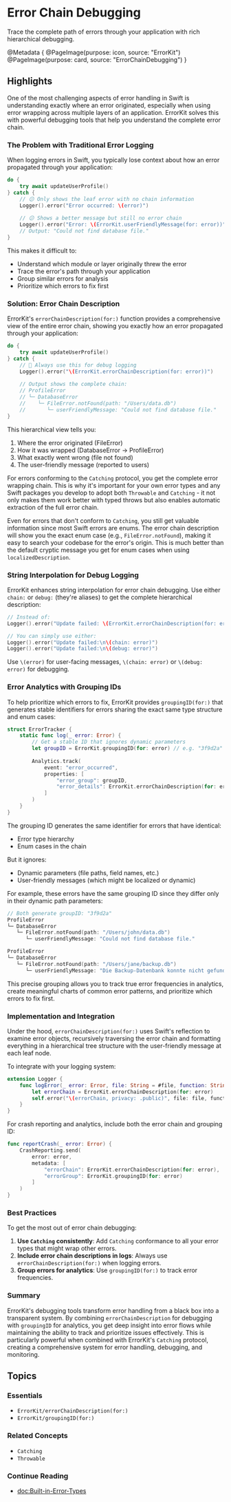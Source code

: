 # Error Chain Debugging

Trace the complete path of errors through your application with rich hierarchical debugging.

@Metadata {
   @PageImage(purpose: icon, source: "ErrorKit")
   @PageImage(purpose: card, source: "ErrorChainDebugging")
}

## Highlights

One of the most challenging aspects of error handling in Swift is understanding exactly where an error originated, especially when using error wrapping across multiple layers of an application. ErrorKit solves this with powerful debugging tools that help you understand the complete error chain.

### The Problem with Traditional Error Logging

When logging errors in Swift, you typically lose context about how an error propagated through your application:

```swift
do {
    try await updateUserProfile()
} catch {
    // 😕 Only shows the leaf error with no chain information
    Logger().error("Error occurred: \(error)")
    
    // 😕 Shows a better message but still no error chain
    Logger().error("Error: \(ErrorKit.userFriendlyMessage(for: error))")
    // Output: "Could not find database file."
}
```

This makes it difficult to:
- Understand which module or layer originally threw the error
- Trace the error's path through your application
- Group similar errors for analysis
- Prioritize which errors to fix first

### Solution: Error Chain Description

ErrorKit's `errorChainDescription(for:)` function provides a comprehensive view of the entire error chain, showing you exactly how an error propagated through your application:

```swift
do {
    try await updateUserProfile()
} catch {
    // 🎯 Always use this for debug logging
    Logger().error("\(ErrorKit.errorChainDescription(for: error))")
    
    // Output shows the complete chain:
    // ProfileError
    // └─ DatabaseError
    //    └─ FileError.notFound(path: "/Users/data.db")
    //       └─ userFriendlyMessage: "Could not find database file."
}
```

This hierarchical view tells you:
1. Where the error originated (FileError)
2. How it was wrapped (DatabaseError → ProfileError)
3. What exactly went wrong (file not found)
4. The user-friendly message (reported to users)

For errors conforming to the `Catching` protocol, you get the complete error wrapping chain. This is why it's important for your own error types and any Swift packages you develop to adopt both `Throwable` and `Catching` - it not only makes them work better with typed throws but also enables automatic extraction of the full error chain.

Even for errors that don't conform to `Catching`, you still get valuable information since most Swift errors are enums. The error chain description will show you the exact enum case (e.g., `FileError.notFound`), making it easy to search your codebase for the error's origin. This is much better than the default cryptic message you get for enum cases when using `localizedDescription`.

### String Interpolation for Debug Logging

ErrorKit enhances string interpolation for error chain debugging. Use either `chain:` or `debug:` (they're aliases) to get the complete hierarchical description:

```swift
// Instead of:
Logger().error("Update failed: \(ErrorKit.errorChainDescription(for: error))")

// You can simply use either:
Logger().error("Update failed:\n\(chain: error)")
Logger().error("Update failed:\n\(debug: error)")
```

Use `\(error)` for user-facing messages, `\(chain: error)` or `\(debug: error)` for debugging.

### Error Analytics with Grouping IDs

To help prioritize which errors to fix, ErrorKit provides `groupingID(for:)` that generates stable identifiers for errors sharing the exact same type structure and enum cases:

```swift
struct ErrorTracker {
    static func log(_ error: Error) {
        // Get a stable ID that ignores dynamic parameters
        let groupID = ErrorKit.groupingID(for: error) // e.g. "3f9d2a"
        
        Analytics.track(
            event: "error_occurred",
            properties: [
                "error_group": groupID,
                "error_details": ErrorKit.errorChainDescription(for: error)
            ]
        )
    }
}
```

The grouping ID generates the same identifier for errors that have identical:
- Error type hierarchy
- Enum cases in the chain

But it ignores:
- Dynamic parameters (file paths, field names, etc.)
- User-friendly messages (which might be localized or dynamic)

For example, these errors have the same grouping ID since they differ only in their dynamic path parameters:
```swift
// Both generate groupID: "3f9d2a"
ProfileError
└─ DatabaseError
   └─ FileError.notFound(path: "/Users/john/data.db")
      └─ userFriendlyMessage: "Could not find database file."

ProfileError
└─ DatabaseError
   └─ FileError.notFound(path: "/Users/jane/backup.db")
      └─ userFriendlyMessage: "Die Backup-Datenbank konnte nicht gefunden werden."
```

This precise grouping allows you to track true error frequencies in analytics, create meaningful charts of common error patterns, and prioritize which errors to fix first.

### Implementation and Integration

Under the hood, `errorChainDescription(for:)` uses Swift's reflection to examine error objects, recursively traversing the error chain and formatting everything in a hierarchical tree structure with the user-friendly message at each leaf node.

To integrate with your logging system:

```swift
extension Logger {
    func logError(_ error: Error, file: String = #file, function: String = #function, line: Int = #line) {
        let errorChain = ErrorKit.errorChainDescription(for: error)
        self.error("\(errorChain, privacy: .public)", file: file, function: function, line: line)
    }
}
```

For crash reporting and analytics, include both the error chain and grouping ID:

```swift
func reportCrash(_ error: Error) {
    CrashReporting.send(
        error: error,
        metadata: [
            "errorChain": ErrorKit.errorChainDescription(for: error),
            "errorGroup": ErrorKit.groupingID(for: error)
        ]
    )
}
```

### Best Practices

To get the most out of error chain debugging:

1. **Use `Catching` consistently**: Add `Catching` conformance to all your error types that might wrap other errors.
2. **Include error chain descriptions in logs**: Always use `errorChainDescription(for:)` when logging errors.
3. **Group errors for analytics**: Use `groupingID(for:)` to track error frequencies.

### Summary

ErrorKit's debugging tools transform error handling from a black box into a transparent system. By combining `errorChainDescription` for debugging with `groupingID` for analytics, you get deep insight into error flows while maintaining the ability to track and prioritize issues effectively. This is particularly powerful when combined with ErrorKit's `Catching` protocol, creating a comprehensive system for error handling, debugging, and monitoring.

## Topics

### Essentials

- ``ErrorKit/errorChainDescription(for:)``
- ``ErrorKit/groupingID(for:)``

### Related Concepts

- ``Catching``
- ``Throwable``

### Continue Reading

- <doc:Built-in-Error-Types>
